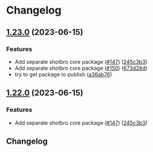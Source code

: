 # Changelog

## [1.23.0](https://github.com/saasmech/shotbro/compare/shotbro-v1.22.0...shotbro-v1.23.0) (2023-06-15)


### Features

* Add separate shotbro core package ([#147](https://github.com/saasmech/shotbro/issues/147)) ([245c3b3](https://github.com/saasmech/shotbro/commit/245c3b36e897affe478e4169d6f5f282c20d620f))
* Add separate shotbro core package ([#150](https://github.com/saasmech/shotbro/issues/150)) ([673d28d](https://github.com/saasmech/shotbro/commit/673d28d3a43d28d8fabf165bb2bfc23a0ca1fa88))
* try to get package to publish ([a36ab76](https://github.com/saasmech/shotbro/commit/a36ab76a88f0f6ffe1cd585cafe8cc1b1868f859))

## [1.22.0](https://github.com/saasmech/shotbro/compare/v1.21.0...v1.22.0) (2023-06-15)


### Features

* Add separate shotbro core package ([#147](https://github.com/saasmech/shotbro/issues/147)) ([245c3b3](https://github.com/saasmech/shotbro/commit/245c3b36e897affe478e4169d6f5f282c20d620f))

## Changelog
